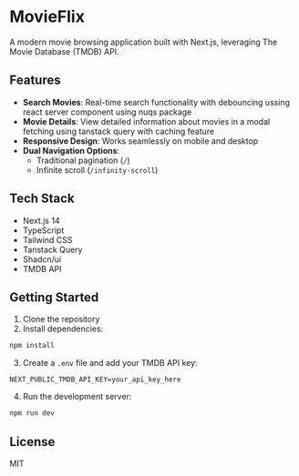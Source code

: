 # MovieFlix

A modern movie browsing application built with Next.js, leveraging The Movie Database (TMDB) API.

## Features

- **Search Movies**: Real-time search functionality with debouncing ussing react server component using nuqs package
- **Movie Details**: View detailed information about movies in a modal fetching using tanstack query with caching feature
- **Responsive Design**: Works seamlessly on mobile and desktop
- **Dual Navigation Options**:
  - Traditional pagination (`/`)
  - Infinite scroll (`/infinity-scroll`)

## Tech Stack

- Next.js 14
- TypeScript
- Tailwind CSS
- Tanstack Query
- Shadcn/ui
- TMDB API

## Getting Started

1. Clone the repository
2. Install dependencies:
```bash
npm install
```
3. Create a `.env` file and add your TMDB API key:
```
NEXT_PUBLIC_TMDB_API_KEY=your_api_key_here
```
4. Run the development server:
```bash
npm run dev
```

## License

MIT
